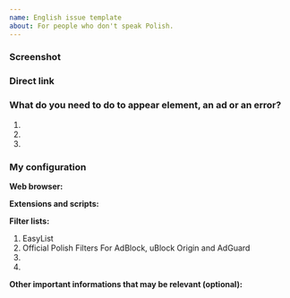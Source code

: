 ```yaml
---
name: English issue template
about: For people who don't speak Polish.
---
```


<!--
Thanks for reporting to Polish Filters for AdBlock, uBlock and AdGuard.
-->
### Screenshot
<!--
Drag and drop your screenshot here or place a link to it.
-->

### Direct link
<!--
Insert here a direct link to the page, where the element, ad or error occurs.
-->

### What do you need to do to appear element, an ad or an error?
1. 
2. 
3. 


### My configuration
**Web browser:**

**Extensions and scripts:**

**Filter lists:**
1. EasyList
2. Official Polish Filters For AdBlock, uBlock Origin and AdGuard
3. 
4. 

**Other important informations that may be relevant (optional):**

